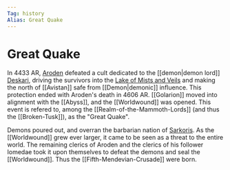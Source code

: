 ```yaml
---
Tag: history
Alias: Great Quake
---
```

# Great Quake
In 4433 AR, [Aroden](https://pathfinderwiki.com/wiki/Aroden "Aroden") defeated a cult dedicated to the [[demon|demon lord]] [Deskari](https://pathfinderwiki.com/wiki/Deskari "Deskari"), driving the survivors into the [Lake of Mists and Veils](https://pathfinderwiki.com/wiki/Lake_of_Mists_and_Veils "Lake of Mists and Veils") and making the north of [[Avistan]] safe from [[Demon|demonic]] influence. This protection ended with Aroden's death in 4606 AR. [[Golarion]] moved into alignment with the [[Abyss]], and the [[Worldwound]] was opened. This event is refered to, among the [[Realm-of-the-Mammoth-Lords]] (and thus the [[Broken-Tusk]]), as the "Great Quake". 

Demons poured out, and overran the barbarian nation of [Sarkoris](https://pathfinderwiki.com/wiki/Sarkoris "Sarkoris"). As the [[Worldwound]] grew ever larger, it came to be seen as a threat to the entire world. The remaining clerics of Aroden and the clerics of his follower Iomedae took it upon themselves to defeat the demons and seal the [[Worldwound]]. Thus the [[Fifth-Mendevian-Crusade]] were born.